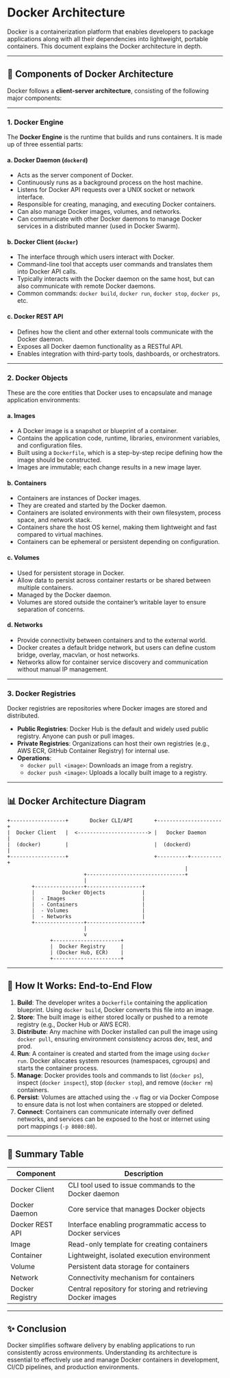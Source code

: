 # Docker Architecture

Docker is a containerization platform that enables developers to package applications along with all their dependencies into lightweight, portable containers. This document explains the Docker architecture in depth.

---

## 🧱 Components of Docker Architecture

Docker follows a **client-server architecture**, consisting of the following major components:

---

### 1. Docker Engine

The **Docker Engine** is the runtime that builds and runs containers. It is made up of three essential parts:

#### a. Docker Daemon (`dockerd`)
- Acts as the server component of Docker.
- Continuously runs as a background process on the host machine.
- Listens for Docker API requests over a UNIX socket or network interface.
- Responsible for creating, managing, and executing Docker containers.
- Can also manage Docker images, volumes, and networks.
- Can communicate with other Docker daemons to manage Docker services in a distributed manner (used in Docker Swarm).

#### b. Docker Client (`docker`)
- The interface through which users interact with Docker.
- Command-line tool that accepts user commands and translates them into Docker API calls.
- Typically interacts with the Docker daemon on the same host, but can also communicate with remote Docker daemons.
- Common commands: `docker build`, `docker run`, `docker stop`, `docker ps`, etc.

#### c. Docker REST API
- Defines how the client and other external tools communicate with the Docker daemon.
- Exposes all Docker daemon functionality as a RESTful API.
- Enables integration with third-party tools, dashboards, or orchestrators.

---

### 2. Docker Objects

These are the core entities that Docker uses to encapsulate and manage application environments:

#### a. Images
- A Docker image is a snapshot or blueprint of a container.
- Contains the application code, runtime, libraries, environment variables, and configuration files.
- Built using a `Dockerfile`, which is a step-by-step recipe defining how the image should be constructed.
- Images are immutable; each change results in a new image layer.

#### b. Containers
- Containers are instances of Docker images.
- They are created and started by the Docker daemon.
- Containers are isolated environments with their own filesystem, process space, and network stack.
- Containers share the host OS kernel, making them lightweight and fast compared to virtual machines.
- Containers can be ephemeral or persistent depending on configuration.

#### c. Volumes
- Used for persistent storage in Docker.
- Allow data to persist across container restarts or be shared between multiple containers.
- Managed by the Docker daemon.
- Volumes are stored outside the container’s writable layer to ensure separation of concerns.

#### d. Networks
- Provide connectivity between containers and to the external world.
- Docker creates a default bridge network, but users can define custom bridge, overlay, macvlan, or host networks.
- Networks allow for container service discovery and communication without manual IP management.

---

### 3. Docker Registries

Docker registries are repositories where Docker images are stored and distributed.

- **Public Registries**: Docker Hub is the default and widely used public registry. Anyone can push or pull images.
- **Private Registries**: Organizations can host their own registries (e.g., AWS ECR, GitHub Container Registry) for internal use.
- **Operations**:
  - `docker pull <image>`: Downloads an image from a registry.
  - `docker push <image>`: Uploads a locally built image to a registry.

---

## 📊 Docker Architecture Diagram

```
+------------------+       Docker CLI/API       +---------------------+
|  Docker Client   |  <-----------------------> |   Docker Daemon     |
|  (docker)        |                            |  (dockerd)          |
+------------------+                            +----------+----------+
                                                          |
                         +--------------------------------+
                         |
        +----------------+------------------+
        |         Docker Objects            |
        |  - Images                         |
        |  - Containers                     |
        |  - Volumes                        |
        |  - Networks                       |
        +----------------+------------------+
                         |
                         v
              +----------------------+
              |  Docker Registry     |
              | (Docker Hub, ECR)    |
              +----------------------+
```

---

## 🔄 How It Works: End-to-End Flow

1. **Build**: The developer writes a `Dockerfile` containing the application blueprint. Using `docker build`, Docker converts this file into an image.
2. **Store**: The built image is either stored locally or pushed to a remote registry (e.g., Docker Hub or AWS ECR).
3. **Distribute**: Any machine with Docker installed can pull the image using `docker pull`, ensuring environment consistency across dev, test, and prod.
4. **Run**: A container is created and started from the image using `docker run`. Docker allocates system resources (namespaces, cgroups) and starts the container process.
5. **Manage**: Docker provides tools and commands to list (`docker ps`), inspect (`docker inspect`), stop (`docker stop`), and remove (`docker rm`) containers.
6. **Persist**: Volumes are attached using the `-v` flag or via Docker Compose to ensure data is not lost when containers are stopped or deleted.
7. **Connect**: Containers can communicate internally over defined networks, and services can be exposed to the host or internet using port mappings (`-p 8080:80`).

---

## 🧩 Summary Table

| Component         | Description                                                      |
|------------------|------------------------------------------------------------------|
| Docker Client     | CLI tool used to issue commands to the Docker daemon             |
| Docker Daemon     | Core service that manages Docker objects                         |
| Docker REST API   | Interface enabling programmatic access to Docker services        |
| Image             | Read-only template for creating containers                       |
| Container         | Lightweight, isolated execution environment                      |
| Volume            | Persistent data storage for containers                           |
| Network           | Connectivity mechanism for containers                            |
| Docker Registry   | Central repository for storing and retrieving Docker images      |

---

## ✨ Conclusion

Docker simplifies software delivery by enabling applications to run consistently across environments. Understanding its architecture is essential to effectively use and manage Docker containers in development, CI/CD pipelines, and production environments.

